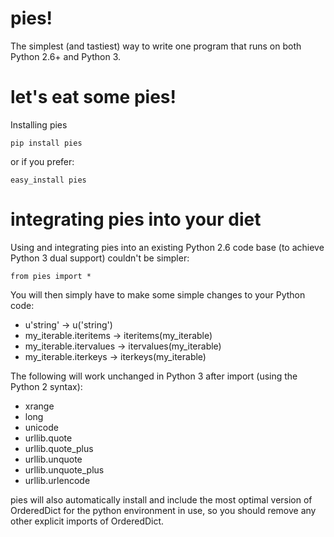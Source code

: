 pies!
====================

The simplest (and tastiest) way to write one program that runs on both Python 2.6+ and Python 3.


let's eat some pies!
======================

Installing pies

    pip install pies

or if you prefer:

    easy_install pies


integrating pies into your diet
======================

Using and integrating pies into an existing Python 2.6 code base (to achieve Python 3 dual support) couldn't be simpler:

    from pies import *

You will then simply have to make some simple changes to your Python code:

- u'string' -> u('string')
- my_iterable.iteritems -> iteritems(my_iterable)
- my_iterable.itervalues -> itervalues(my_iterable)
- my_iterable.iterkeys -> iterkeys(my_iterable)

The following will work unchanged in Python 3 after import (using the Python 2 syntax):

- xrange
- long
- unicode
- urllib.quote
- urllib.quote_plus
- urllib.unquote
- urllib.unquote_plus
- urllib.urlencode

pies will also automatically install and include the most optimal version of OrderedDict for the python environment
in use, so you should remove any other explicit imports of OrderedDict.

